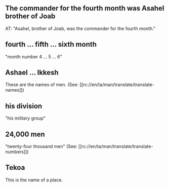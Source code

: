 ## The commander for the fourth month was Asahel brother of Joab ##

AT: "Asahel, brother of Joab, was the commander for the fourth month."

## fourth ... fifth ... sixth month ##

"month number 4 ... 5 ... 6"

## Ashael ... Ikkesh ##

These are the names of men. (See: [[rc://en/ta/man/translate/translate-names]])

## his division ##

"his military group"

## 24,000 men ##

"twenty-four thousand men" (See: [[rc://en/ta/man/translate/translate-numbers]])

## Tekoa ##

This is the name of a place.